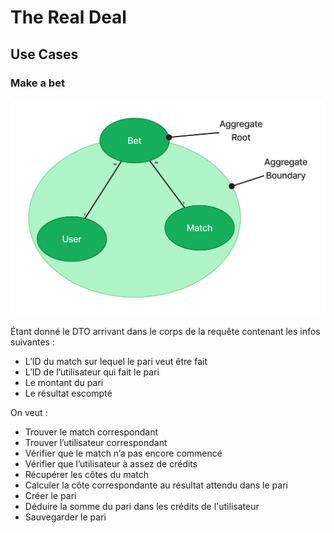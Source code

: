 # The Real Deal

## Use Cases

### Make a bet

![aggregate](./assets/aggregate.png)

Étant donné le DTO arrivant dans le corps de la requête contenant les infos suivantes  : 
- L’ID du match sur lequel le pari veut être fait
- L’ID de l’utilisateur qui fait le pari
- Le montant du pari
- Le résultat escompté

On veut :
- Trouver le match correspondant
- Trouver l’utilisateur correspondant
- Vérifier que le match n’a pas encore commencé
- Vérifier que l’utilisateur à assez de crédits 
- Récupérer les côtes du match
- Calculer la côte correspondante au résultat attendu dans le pari
- Créer le pari
- Déduire la somme du pari dans les crédits de l'utilisateur
- Sauvegarder le pari


